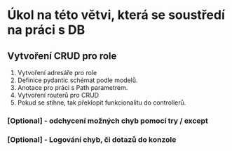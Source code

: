 # Úkol na této větvi, která se soustředí na práci s DB

## Vytvoření CRUD pro role

1. Vytvoření adresáře pro role
2. Definice pydantic schémat podle modelů.
3. Anotace pro práci s Path parametrem.
4. Vytvoření routerů pro CRUD
5. Pokud se stihne, tak překlopit funkcionalitu do controllerů.

### [Optional] - odchycení možných chyb pomocí try / except

### [Optional] - Logování chyb, či dotazů do konzole
